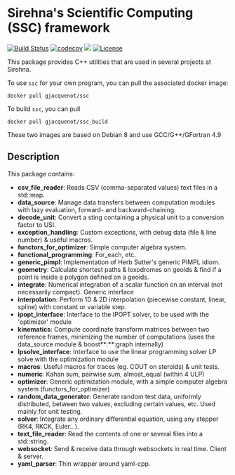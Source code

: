 # Sirehna's Scientific Computing (SSC) framework

[![Build Status](https://travis-ci.org/Gjacquenot/ssc.svg?branch=master)](https://travis-ci.org/Gjacquenot/ssc)
[![codecov](https://codecov.io/gh/Gjacquenot/ssc/branch/master/graph/badge.svg)](https://codecov.io/gh/Gjacquenot/ssc)
[![](https://images.microbadger.com/badges/image/gjacquenot/ssc.svg)](https://microbadger.com/images/gjacquenot/ssc "ssc layers")
[![License](https://img.shields.io/badge/License-Apache%202.0-blue.svg)](https://opensource.org/licenses/Apache-2.0)

This package provides C++ utilities that are used in several projects at Sirehna.

To use `ssc` for your own program, you can pull the associated docker image:

    docker pull gjacquenot/ssc

To build `ssc`, you can pull

    docker pull gjacquenot/ssc_build

These two images are based on Debian 8 and use GCC/G++/GFortran 4.9

## Description

This package contains:

- **csv_file_reader**:         Reads CSV (comma-separated values) text files in a
                               std::map.
- **data_source**:             Manage data transfers between computation modules with lazy
                               evaluation, forward- and backward-chaining.
- **decode_unit**:             Convert a sting containing a physical unit to a conversion
                               factor to USI.
- **exception_handling**:      Custom exceptions, with debug data (file & line number) &
                               useful macros.
- **functors_for_optimizer**:  Simple computer algebra system.
- **functional_programming**:  For_each, etc.
- **generic_pimpl**:           Implementation of Herb Sutter's generic PIMPL
                               idiom.
- **geometry**:                Calculate shortest paths & loxodromes on geoids
                               & find if a point is inside a polygon defined on a
                               geoids.
- **integrate**:               Numerical integration of a scalar function on an
                               interval (not necessarily compact). Generic
                               interface
- **interpolation**:           Perform 1D & 2D interpolation (piecewise constant, linear,
                               spline) with constant or variable step.
- **ipopt_interface**:         Interface to the IPOPT solver, to be used with
                               the 'optimizer' module
- **kinematics**:              Compute coordinate transform matrices between two
                               reference frames, minimizing the number of computations
                               (uses the data_source module & boost**:**:graph internally)
- **lpsolve_interface**:       Interface to use the linear programming solver
                               LP solve with the optimization module
- **macros**:                  Useful macros for traces (eg. COUT on steroids) & unit
                               tests.
- **numeric**:                 Kahan sum, pairwise sum, almost_equal (within 4 ULP)
- **optimizer**:               Generic optimization module, with a simple
                               computer algebra system (functors_for_optimizer)
- **random_data_generator**:   Generate random test data, uniformly distributed,
                               between two values, excluding certain values, etc. Used
                               mainly for unit testing.
- **solver**:                  Integrate any ordinary differential equation, using
                               any stepper (RK4, RKCK, Euler...).
- **text_file_reader**:        Read the contents of one or several files into a
                               std::string.
- **websocket**:               Send & receive data through websockets in real
                               time. Client & server.
- **yaml_parser**:             Thin wrapper around yaml-cpp.
